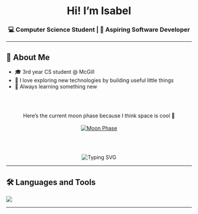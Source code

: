 <h1 align="center">Hi! I’m Isabel 
<h3 align="center">💻 Computer Science Student | 🚀 Aspiring Software Developer</h3>

---

## 🌟 About Me

- 🎓 3rd year CS student @ McGill  
- 🌱 I love exploring new technologies by building useful little things  
- 🧠 Always learning something new  

<br><br>

<p align="center">
  Here’s the current moon phase because I think space is cool 🌙<br><br>
  <a href="https://moon-svg.minung.dev">
    <img src="https://moon-svg.minung.dev/moon.svg?theme=basic" alt="Moon Phase" />
  </a>
</p>

<br><br>

<p align="center">
  <img src="https://readme-typing-svg.demolab.com?font=Fira+Code&pause=1000&color=C96FF7&center=true&width=435&lines=Small+dev%2C+big+dreams+%F0%9F%A7%A0%F0%9F%92%AB+++++%E2%82%8D%5E.+.%5E%E2%82%8E%E2%9F%86" alt="Typing SVG" />
</p>

---

## 🛠️ Languages and Tools

<p align="left">
  <a href="https://skillicons.dev">
    <img src="https://skillicons.dev/icons?i=windows,vscode,py,linux,java,git,eclipse,c" />
  </a>
</p>

---

